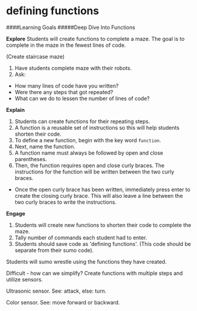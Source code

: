 # defining functions

####Learning Goals
#####Deep Dive Into Functions

**Explore**
Students will create functions to complete a maze. The goal is to complete in the maze in the fewest lines of code. 

(Create staircase maze)

1. Have students complete maze with their robots.
2. Ask:
  + How many lines of code have you written?
  + Were there any steps that got repeated?
  + What can we do to lessen the number of lines of code?


**Explain**
1. Students can create functions for their repeating steps. 
2. A function is a reusable set of instructions so this will help students shorten their code.
3. To define a new function, begin with the key word ```function```. 
4. Next, name the function.
5. A function name must always be followed by open and close parentheses. 
6. Then, the function requires open and close curly braces. The instructions for the function will be written between the two curly braces.
  + Once the open curly brace has been written, immediately press enter to create the closing curly brace. This will also leave a line between the two curly braces to write the instructions. 

**Engage**
1. Students will create new functions to shorten their code to complete the maze.
2. Tally number of commands each student had to enter.
3. Students should save code as 'defining functions'. (This code should be separate from their sumo code). 
 
 
 
 Students will sumo wrestle using the functions they have created. 
 
 Difficult - how can we simplify?
 Create functions with multiple steps and utilize sensors.

Ultrasonic sensor.
 See: attack, else: turn.
 
 Color sensor.
 See: move forward or backward.
 
 
